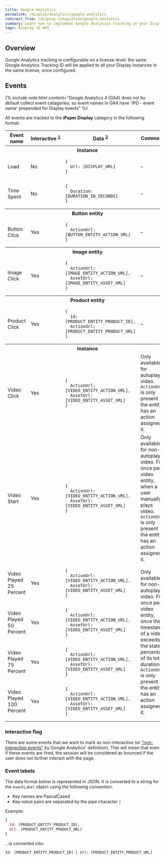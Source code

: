 ```yaml
---
title: Google Analytics
permalink: /display/analytics/google-analytics
redirect_from: /display-integration/google-analytics
summary: Learn how to implement Google Analytics tracking in your Display
tags: Display JS API
---
```


## Overview

Google Analytics tracking is configurable on a license-level: the same Google Analytics Tracking ID will be applied to all your Display instances in the same license, once configured.

## Events

{% include note.html content="Google Analytics 4 (GA4) does not by default collect event catagories, so event names in GA4 have 'IPD - event name' prepended for Display events" %}

All events are tracked to the **iPaper Display** category in the following format:

<table>
	<thead>
		<tr>
			<th>Event name</th>
			<th>Interactive&nbsp;<sup><a href="#interactive-flag">1</a></sup></th>
			<th>Data&nbsp;<sup><a href="#event-labels">2</a></sup></th>
			<th>Comments</th>
		</tr>
	</thead>
	<tbody>
		<tr>
			<th colspan="4">Instance</th>
		</tr>
		<tr>
			<td>Load</td>
			<td>No</td>
			<td><pre><code>{
  Url: [DISPLAY_URL]
}</code></pre></td>
			<td>&ndash;</td>
		</tr>
		<tr>
			<td>Time Spent</td>
			<td>No</td>
			<td><pre><code>{
  Duration: [DURATION_IN_SECONDS]
}</code></pre></td>
			<td>&ndash;</td>
		</tr>
		<tr>
			<th colspan="4">Button entity</th>
		</tr>
		<tr>
			<td>Button Click</td>
			<td>Yes</td>
			<td><pre><code>{
  ActionUrl: [BUTTON_ENTITY_ACTION_URL]
}</code></pre></td>
			<td>&ndash;</td>
		</tr>
		<tr>
			<th colspan="4">Image entity</th>
		</tr>
		<tr>
			<td>Image Click</td>
			<td>Yes</td>
			<td><pre><code>{
  ActionUrl: [IMAGE_ENTITY_ACTION_URL],
  AssetUrl: [IMAGE_ENTITY_ASSET_URL]
}</code></pre></td>
			<td>&ndash;</td>
		</tr>
		<tr>
			<th colspan="4">Product entity</th>
		</tr>
		<tr>
			<td>Product Click</td>
			<td>Yes</td>
			<td><pre><code>{
  Id: [PRODUCT_ENTITY_PRODUCT_ID],
  ActionUrl: [PRODUCT_ENTITY_PRODUCT_URL]
}</code></pre></td>
			<td>&ndash;</td>
		</tr>
		<tr>
			<th colspan="4">Instance</th>
		</tr>
		<tr>
			<td>Video Click</td>
			<td>Yes</td>
			<td><pre><code>{
  ActionUrl: [VIDEO_ENTITY_ACTION_URL],
  AssetUrl: [VIDEO_ENTITY_ASSET_URL]
}</code></pre></td>
			<td>Only available for autoplaying video. <code>ActionUrl</code> is only present if the entity has an action assigned to it.</td>
		</tr>
		<tr>
			<td>Video Start</td>
			<td>Yes</td>
			<td><pre><code>{
  ActionUrl: [VIDEO_ENTITY_ACTION_URL],
  AssetUrl: [VIDEO_ENTITY_ASSET_URL]
}</code></pre></td>
			<td>Only available for non-autoplaying video. Fires once per video entity, when a user manually plays video. <code>ActionUrl</code> is only present if the entity has an action assigned to it.</td>
		</tr>
		<tr>
			<td>Video Played 25 Percent</td>
			<td>Yes</td>
			<td><pre><code>{
  ActionUrl: [VIDEO_ENTITY_ACTION_URL],
  AssetUrl: [VIDEO_ENTITY_ASSET_URL]
}</code></pre></td>
			<td rowspan="4">Only available for non-autoplaying video. Fires once per video entity, once the timestamp of a video exceeds the stated percentage of its total duration. <code>ActionUrl</code> is only present if the entity has an action assigned to it.</td>
		</tr>
		<tr>
			<td>Video Played 50 Percent</td>
			<td>Yes</td>
			<td><pre><code>{
  ActionUrl: [VIDEO_ENTITY_ACTION_URL],
  AssetUrl: [VIDEO_ENTITY_ASSET_URL]
}</code></pre></td>
		</tr>
		<tr>
			<td>Video Played 75 Percent</td>
			<td>Yes</td>
			<td><pre><code>{
  ActionUrl: [VIDEO_ENTITY_ACTION_URL],
  AssetUrl: [VIDEO_ENTITY_ASSET_URL]
}</code></pre></td>
		</tr>
		<tr>
			<td>Video Played 100 Percent</td>
			<td>Yes</td>
			<td><pre><code>{
  ActionUrl: [VIDEO_ENTITY_ACTION_URL],
  AssetUrl: [VIDEO_ENTITY_ASSET_URL]
}</code></pre></td>
		</tr>
	</tbody>
</table>

### Interactive flag

There are some events that we want to mark as non-interactive (or ["non-interaction events"](https://developers.google.com/analytics/devguides/collection/analyticsjs/events?hl=da#non-interaction_events) by Google Analytics' definition). This will mean that even if these events are fired, the session will be considered as bounced if the user does not further interact with the page.

### Event labels

The data format below is represented in JSON. It is converted to a string for the `eventLabel` object using the following convention:

* Key names are PascalCased
* Key-value pairs are separated by the pipe character `|`

Example:

```javascript
{
  Id: [PRODUCT_ENTITY_PRODUCT_ID],
  Url: [PRODUCT_ENTITY_PRODUCT_URL]
}
```

&hellip;is converted into:

`Id: [PRODUCT_ENTITY_PRODUCT_ID] | Url: [PRODUCT_ENTITY_PRODUCT_URL] `
